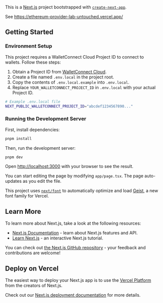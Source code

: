 This is a [Next.js](https://nextjs.org) project bootstrapped with [`create-next-app`](https://nextjs.org/docs/app/api-reference/cli/create-next-app).

See https://ethereum-provider-lab-untouched.vercel.app/

## Getting Started

### Environment Setup

This project requires a WalletConnect Cloud Project ID to connect to wallets. Follow these steps:

1.  Obtain a Project ID from [WalletConnect Cloud](https://cloud.walletconnect.com/).
2.  Create a file named `.env.local` in the project root.
3.  Copy the contents of `.env.local.example` into `.env.local`.
4.  Replace `YOUR_WALLETCONNECT_PROJECT_ID` in `.env.local` with your actual Project ID.

```bash
# Example .env.local file
NEXT_PUBLIC_WALLETCONNECT_PROJECT_ID="abcdef1234567890..."
```

### Running the Development Server

First, install dependencies:

```bash
pnpm install
```

Then, run the development server:

```bash
pnpm dev
```

Open [http://localhost:3000](http://localhost:3000) with your browser to see the result.

You can start editing the page by modifying `app/page.tsx`. The page auto-updates as you edit the file.

This project uses [`next/font`](https://nextjs.org/docs/app/building-your-application/optimizing/fonts) to automatically optimize and load [Geist](https://vercel.com/font), a new font family for Vercel.

## Learn More

To learn more about Next.js, take a look at the following resources:

- [Next.js Documentation](https://nextjs.org/docs) - learn about Next.js features and API.
- [Learn Next.js](https://nextjs.org/learn) - an interactive Next.js tutorial.

You can check out [the Next.js GitHub repository](https://github.com/vercel/next.js) - your feedback and contributions are welcome!

## Deploy on Vercel

The easiest way to deploy your Next.js app is to use the [Vercel Platform](https://vercel.com/new?utm_medium=default-template&filter=next.js&utm_source=create-next-app&utm_campaign=create-next-app-readme) from the creators of Next.js.

Check out our [Next.js deployment documentation](https://nextjs.org/docs/app/building-your-application/deploying) for more details.

